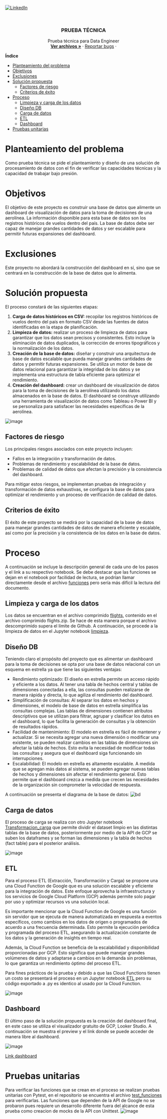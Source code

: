 
[![LinkedIn][linkedin-shield]][linkedin-url]


<!-- PROJECT LOGO -->
<br />
<div align="center">
<h3 align="center">PRUEBA TÉCNICA</h3>

  <p align="center">
    Prueba técnica para Data Engineer
    <br />
    <a href="https://github.com/ajaramillor/PruebaTecnica"><strong>Ver archivos »</strong></a>
    ·
    <a href="https://github.com/ajaramillor/PruebaTecnica/issues">Reportar bugs</a>
    ·
  </p>
</div>

**Índice**
- [Planteamiento del problema](#planteamiento-del-problema)
- [Objetivos](#objetivos)
- [Exclusiones](#exclusiones)
- [Solución propuesta](#solución-propuesta)
  - [Factores de riesgo](#factores-de-riesgo)
  - [Criterios de éxito](#criterios-de-éxito)
- [Proceso](#proceso)
  - [Limpieza y carga de los datos](#limpieza-y-carga-de-los-datos)
  - [Diseño DB](#diseño-db)
  - [Carga de datos](#carga-de-datos)
  - [ETL](#etl)
  - [Dashboard](#dashboard)
- [Pruebas unitarias](#pruebas-unitarias)



# Planteamiento del problema

Como prueba técnica se pide el planteamiento y diseño de una solución de procesamiento de datos con el fin de verificar las capacidades técnicas y la capacidad de trabajar bajo presión.

# Objetivos

El objetivo de este proyecto es construir una base de datos que alimente un dashboard de visualización de datos para la toma de decisiones de una aerolínea. La información disponible para esta base de datos son los registros históricos de vuelos dentro del país. La base de datos debe ser capaz de manejar grandes cantidades de datos y ser escalable para permitir futuras expansiones del dashboard.

# Exclusiones

Este proyecto no abordará la construcción del dashboard en sí, sino que se centrará en la construcción de la base de datos que lo alimenta.

# Solución propuesta

El proceso constará de las siguientes etapas:

1. **Carga de datos históricos en CSV:** recopilar los registros históricos de vuelos dentro del país en formato CSV desde las fuentes de datos identificadas en la etapa de planificación.
2. **Limpieza de datos:** realizar un proceso de limpieza de datos para garantizar que los datos sean precisos y consistentes. Esto incluye la eliminación de datos duplicados, la corrección de errores tipográficos y la normalización de los datos.
3. **Creación de la base de datos:** diseñar y construir una arquitectura de base de datos escalable que pueda manejar grandes cantidades de datos y permitir futuras expansiones. Se utiliza un motor de base de datos relacional para garantizar la integridad de los datos y se implementa una estructura de tabla eficiente para optimizar el rendimiento.
4. **Creación del dashboard:** crear un dashboard de visualización de datos para la toma de decisiones de la aerolínea utilizando los datos almacenados en la base de datos. El dashboard se construye utilizando una herramienta de visualización de datos como Tableau o Power BI y se personaliza para satisfacer las necesidades específicas de la aerolínea.

![image](https://github.com/ajaramillor/PruebaTecnica/assets/98030147/ed98fd4b-8a19-4f04-93e0-98557788504c)

## Factores de riesgo

Los principales riesgos asociados con este proyecto incluyen:

- Fallos en la integración y transformación de datos.
- Problemas de rendimiento y escalabilidad de la base de datos.
- Problemas de calidad de datos que afectan la precisión y la consistencia del dashboard.

Para mitigar estos riesgos, se implementan pruebas de integración y transformación de datos exhaustivas, se configura la base de datos para optimizar el rendimiento y un proceso de verificación de calidad de datos.

## Criterios de éxito

El éxito de este proyecto se medirá por la capacidad de la base de datos para manejar grandes cantidades de datos de manera eficiente y escalable, así como por la precisión y la consistencia de los datos en la base de datos.

# Proceso

A continuación se incluye la descripción general de cada uno de los pasos y el link a su respectivo notebook. Se debe destacar que las funciones se dejan en el notebook por facilidad de lectura, se podrían llamar directamente desde el archivo [funciones](funciones.py) pero sería más difícil la lectura del documento.

## Limpieza y carga de los datos

Los datos se encuentran en el archivo comprimido [flights](flights.zip), contenido en el archivo comprimido flights.zip. Se hace de esta manera porque el archivo descomprimido supera el límite de Github. A continuación, se procede a la limpieza de datos en el Jupyter notebook [limpieza](Limpieza.ipynb).

## Diseño DB

Teniendo claro el propósito del proyecto que es alimentar un dashboard para la toma de decisiones se opta por una base de datos relacional con un esquema en estrella ya que tiene las siguientes ventajas:

- Rendimiento optimizado: El diseño en estrella permite un acceso rápido y eficiente a los datos. Al tener una tabla de hechos central y tablas de dimensiones conectadas a ella, las consultas pueden realizarse de manera rápida y directa, lo que agiliza el rendimiento del dashboard.
- Simplificación de consultas: Al separar los datos en hechos y dimensiones, el modelo de base de datos en estrella simplifica las consultas complejas. Las tablas de dimensiones contienen atributos descriptivos que se utilizan para filtrar, agrupar y clasificar los datos en el dashboard, lo que facilita la generación de consultas y la obtención de resultados rápidos.
- Facilidad de mantenimiento: El modelo en estrella es fácil de mantener y actualizar. Si se necesita agregar una nueva dimensión o modificar una existente, se pueden realizar cambios en las tablas de dimensiones sin afectar la tabla de hechos. Esto evita la necesidad de modificar todas las consultas y asegura que el dashboard siga funcionando sin interrupciones.
- Escalabilidad: El modelo en estrella es altamente escalable. A medida que se agregan más datos al sistema, se pueden agregar nuevas tablas de hechos y dimensiones sin afectar el rendimiento general. Esto permite que el dashboard crezca a medida que crecen las necesidades de la organización sin comprometer la velocidad de respuesta.

A continuación se presenta el diagrama de la base de datos:
![bd](https://github.com/ajaramillor/PruebaTecnica/assets/98030147/3b0ac13a-ad58-4a0e-b584-7286436d9b10)

## Carga de datos

El proceso de carga se realiza con otro Jupyter notebook [Transformacion_carga](Transformacion_carga.ipynb) que permite dividir el dataset limpio en las distintas tablas de la base de datos, posteriormente por medio de la API de GCP se suben los dataframes y se forman las dimensiones y la tabla de hechos (fact table) para el posterior análisis.

![image](https://github.com/ajaramillor/PruebaTecnica/assets/98030147/f6056228-cc91-4890-8c87-6f5bf0265e33)

## ETL

Para el proceso ETL (Extracción, Transformación y Carga) se propone una una Cloud Function de Google que es una solución escalable y eficiente para la integración de datos. Este enfoque aprovecha la infraestructura y los servicios de Google Cloud Platform (GCP) además permite solo pagar por uso y optimizar recursos vs una solución local.

Es importante mencionar que la Cloud Function de Google es una función sin servidor que se ejecuta de manera automatizada en respuesta a eventos específicos, como cambios en los datos de origen o programados de acuerdo a una frecuencia determinada. Esto permite la ejecución periódica y programada del proceso ETL, asegurando la actualización constante de los datos y la generación de insights en tiempo real.

Además, la Cloud Function se beneficia de la escalabilidad y disponibilidad proporcionadas por GCP. Esto significa que puede manejar grandes volúmenes de datos y adaptarse a cambios en la demanda sin problemas, lo que garantiza un rendimiento óptimo del proceso ETL.

Para fines prácticos de la prueba y debido a que las Cloud Functions tienen un costo se presentará el proceso en un Jupyter notebook [ETL](ETL.ipynb) pero su código exportado a .py es identico al usado por la Cloud Function.

![image](https://github.com/ajaramillor/PruebaTecnica/assets/98030147/fec0c35d-c93f-4f4c-81d0-94857793dee0)


## Dashboard

El último paso de la solución propuesta es la creación del dashboard final, en este caso se utiliza el visualizador gratuito de GCP, Looker Studio. A continuación se muestra el preview y el link donde se puede acceder de manera libre al dashboard. 

![image](https://github.com/ajaramillor/PruebaTecnica/assets/98030147/8da14cc0-af21-46d3-a3e7-500cadaf2cef)

[Link dashboard](https://lookerstudio.google.com/s/o0uhH7ydH4Q)

# Pruebas unitarias

Para verificar las funciones que se crean en el proceso se realizan pruebas unitarias con Pytest, en el repositorio se encuentra el archivo [test_funciones](funciones.py) para verificarlas. Las funciones que dependen de la API de Google no se probaron pues requiere un desarrollo diferente fuera del alcance de esta prueba como creacion de mocks de la API con Unittest.
![image](https://github.com/ajaramillor/PruebaTecnica/assets/98030147/b307f127-a009-4def-b193-3782af1e5888)

<!-- MARKDOWN LINKS & IMAGES -->
<!-- https://www.markdownguide.org/basic-syntax/#reference-style-links -->
[linkedin-shield]: https://img.shields.io/badge/-LinkedIn-black.svg?style=for-the-badge&logo=linkedin&colorB=555
[linkedin-url]: https://www.linkedin.com/in/alejandro-jaramillo-rivas/
